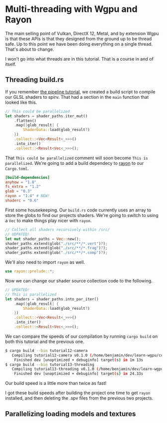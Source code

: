 # Multi-threading with Wgpu and Rayon

The main selling point of Vulkan, DirectX 12, Metal, and by extension Wgpu is that these APIs is that they designed from the ground up to be thread safe. Up to this point we have been doing everything on a single thread. That's about to change.

<div class="note">

I won't go into what threads are in this tutorial. That is a course in and of itself.

</div>

## Threading build.rs

If you remember [the pipeline tutorial](../../beginner/tutorial3-pipeline), we created a build script to compile our GLSL shaders to spirv. That had a section in the `main` function that looked like this.

```rust
// This could be parallelized
let shaders = shader_paths.iter_mut()
    .flatten()
    .map(|glob_result| {
        ShaderData::load(glob_result?)
    })
    .collect::<Vec<Result<_>>>()
    .into_iter()
    .collect::<Result<Vec<_>>>();
```

That `This could be parallelized` comment will soon become `This is parallelized`. We're going to add a build dependecy to [rayon](https://docs.rs/rayon) to our `Cargo.toml`.

```toml
[build-dependencies]
anyhow = "1.0"
fs_extra = "1.2"
glob = "0.3"
rayon = "1.4" # NEW!
shaderc = "0.6"
```

First some housekeeping. Our `build.rs` code currently uses an array to store the globs to find our projects shaders. We're going to switch to using a `Vec` to make things play nicer with `rayon`.

```rust
// Collect all shaders recursively within /src/
// UDPATED!
let mut shader_paths = Vec::new();
shader_paths.extend(glob("./src/**/*.vert")?);
shader_paths.extend(glob("./src/**/*.frag")?);
shader_paths.extend(glob("./src/**/*.comp")?);
```

We'll also need to import `rayon` as well.

```rust
use rayon::prelude::*;
```

Now we can change our shader source collection code to the following.

```rust
// UPDATED!
// This is parallelized
let shaders = shader_paths.into_par_iter()
    .map(|glob_result| {
        ShaderData::load(glob_result?)
    })
    .collect::<Vec<Result<_>>>()
    .into_iter()
    .collect::<Result<Vec<_>>>();
```

We can compare the speeds of our compilation by running `cargo build` on both this tutorial and the previous one.

```bash
$ cargo build --bin tutorial12-camera
   Compiling tutorial12-camera v0.1.0 (/home/benjamin/dev/learn-wgpu/code/intermediate/tutorial12-camera)
    Finished dev [unoptimized + debuginfo] target(s) in 1m 13s
$ cargo build --bin tutorial13-threading
   Compiling tutorial13-threading v0.1.0 (/home/benjamin/dev/learn-wgpu/code/intermediate/tutorial13-threading)
    Finished dev [unoptimized + debuginfo] target(s) in 24.33s
```

Our build speed is a little more than twice as fast!

<div class="note">

I got these build speeds after building the project one time to get `rayon` installed, and then deleting the .spv files from the previous two projects.

</div>

## Parallelizing loading models and textures